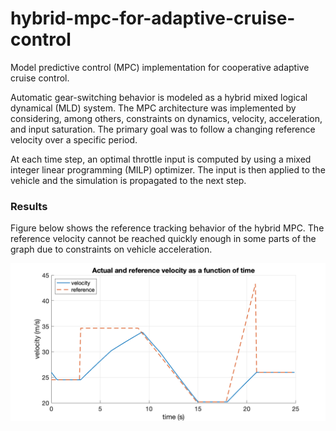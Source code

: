 # hybrid-mpc-for-adaptive-cruise-control
Model predictive control (MPC) implementation for cooperative adaptive cruise control.

Automatic gear-switching behavior is modeled as a hybrid mixed logical dynamical (MLD) system.
The MPC architecture was implemented by considering, among others, constraints on dynamics, velocity, acceleration, and input saturation. The primary goal was to follow a changing reference velocity over a specific period.

At each time step, an optimal throttle input is computed by using a mixed integer linear programming (MILP) optimizer. The input is then applied to the vehicle and the simulation is propagated to the next step.

### Results

Figure below shows the reference tracking behavior of the hybrid MPC. The reference velocity cannot be reached quickly enough in some parts of the graph due to constraints on vehicle acceleration.

![alt text](https://github.com/astroquest/hybrid-mpc-for-adaptive-cruise-control/blob/main/impl_mpc_54_vt.png?raw=true)
